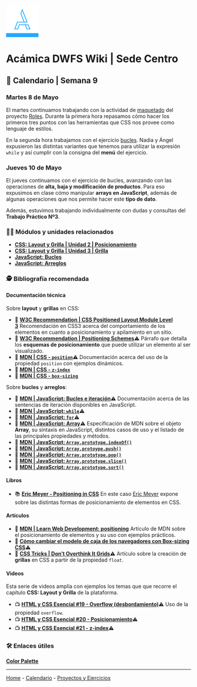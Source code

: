 <img src="/assets/acamica.jpg">

# Acámica DWFS Wiki | Sede Centro

## 📅 Calendario | Semana 9

### Martes 8 de Mayo

El martes continuamos trabajando con la actividad de [maquetado](/roles/02-maquetado-de-grilla.md) del proyecto [Roles](/roles/roles.md). Durante la primera hora repasamos cómo hacer los primeros tres puntos con las herramientas que CSS nos provee como lenguaje de estilos.

En la segunda hora trabajamos con el ejercicio [bucles](/ejercicios/ejercicio-bucles.md). Nadia y Ángel expusieron las distintas variantes que tenemos para utilizar la expresión `while` y así cumplir con la consigna del **menú** del ejercicio.

### Jueves 10 de Mayo

El jueves continuamos con el ejercicio de bucles, avanzando con las operaciones de **alta, baja y modificación de productos**. Para eso expusimos en clase cómo manipular **arrays en JavaScript**, además de algunas operaciones que nos permite hacer este **tipo de dato**.

Además, estuvimos trabajando individualmente con dudas y consultas del **Trabajo Práctico Nº3**.

### 👩‍💻 Módulos y unidades relacionados

* [**CSS: Layout y Grilla | Unidad 2 | Posicionamiento**](https://www.acamica.com/clases/3993/css-layout-grilla/a-que-llamamos-layout)
* [**CSS: Layout y Grilla | Unidad 3 | Grilla**](https://www.acamica.com/clases/3999/css-layout-grilla/que-es-una-grilla)
* [**JavaScript: Bucles**](https://www.acamica.com/cursos/384/javascript-bucles)
* [**JavaScript: Arreglos**](https://www.acamica.com/cursos/386/javascript-arreglos)

### 🕵️ Bibliografía recomendada

#### Documentación técnica

Sobre **layout** y **grillas** en CSS:

* 📄&nbsp;[**W3C Recommendation | CSS Positioned Layout Module Level 3**](https://www.w3.org/TR/css-position-3/)&nbsp;Recomendación en CSS3 acerca del comportamiento de los elementos en cuanto a posicionamiento y apilamiento en un sitio. 
* 📄&nbsp;[**W3C Recommendation | Positioning Schemes**](https://www.w3.org/TR/css-position-3/#pos-sch)⚠️&nbsp;Párrafo que detalla los **esquemas de posicionamiento** que puede utilizar un elemento al ser visualizado.  
* 📄&nbsp;[**MDN | CSS - `position`**](https://developer.mozilla.org/es/docs/Web/CSS/position)⚠️&nbsp;Documentación acerca del uso de la propiedad `position` con ejemplos dinámicos.
* 📄&nbsp;[**MDN | CSS - `z-index`**](https://developer.mozilla.org/es/docs/Web/CSS/z-index)
* 📄&nbsp;[**MDN | CSS - `box-sizing`**](https://developer.mozilla.org/es/docs/Web/CSS/box-sizing)

Sobre **bucles** y **arreglos**:

* 📄&nbsp;[**MDN | JavaScript: Bucles e iteración**](https://developer.mozilla.org/es/docs/Web/JavaScript/Guide/Bucles_e_iteraci%C3%B3n)⚠️&nbsp;Documentación acerca de las sentencias de iteración disponibles en JavaScript.
* 📄&nbsp;[**MDN | JavaScript: `while`**](https://developer.mozilla.org/es/docs/Web/JavaScript/Referencia/Sentencias/while)⚠️
* 📄&nbsp;[**MDN | JavaScript: `for`**](https://developer.mozilla.org/es/docs/Web/JavaScript/Referencia/Sentencias/for)⚠️
* 📄&nbsp;[**MDN | JavaScript: Array**](https://developer.mozilla.org/es/docs/Web/JavaScript/Referencia/Objetos_globales/Array)️️️️️️️️️⚠️&nbsp;Especificación de MDN sobre el objeto **Array**, su sintaxis en JavaScript, distintos casos de uso y el listado de las principales propiedades y métodos. 
* 📄&nbsp;[**MDN | JavaScript: `Array.prototype.indexOf()`**](https://developer.mozilla.org/es/docs/Web/JavaScript/Referencia/Objetos_globales/Array/indexOf)
* 📄&nbsp;[**MDN | JavaScript: `Array.protoype.push()`**](https://developer.mozilla.org/es/docs/Web/JavaScript/Referencia/Objetos_globales/Array/push)
* 📄&nbsp;[**MDN | JavaScript: `Array.prototype.pop()`**](https://developer.mozilla.org/es/docs/Web/JavaScript/Referencia/Objetos_globales/Array/pop)
* 📄&nbsp;[**MDN | JavaScript: `Array.prototype.slice()`**](https://developer.mozilla.org/es/docs/Web/JavaScript/Referencia/Objetos_globales/Array/slice)
* 📄&nbsp;[**MDN | JavaScript: `Array.prototype.sort()`**](https://developer.mozilla.org/es/docs/Web/JavaScript/Referencia/Objetos_globales/Array/sort)

#### Libros

* 📚&nbsp;[**Eric Meyer - Positioning in CSS**](http://shop.oreilly.com/product/0636920041719.do)&nbsp;En este caso [Eric Meyer](https://meyerweb.com/) expone sobre las distintas formas de posicionamiento de elementos en CSS. 

#### Artículos

* 🔖&nbsp;[**MDN | Learn Web Development: positioning**](https://developer.mozilla.org/en-US/docs/Learn/CSS/CSS_layout/Positioning)&nbsp;Artículo de MDN sobre el posicionamiento de elementos y su uso con ejemplos prácticos.
* 🔖&nbsp;[**Cómo cambiar el modelo de caja de los navegadores con Box-sizing CSS**](http://www.falconmasters.com/css/como-cambiar-modelo-de-caja-navegadores-box-sizing-css/)⚠️
* 🔖&nbsp;[**CSS Tricks | Don’t Overthink It Grids**](https://css-tricks.com/dont-overthink-it-grids/)️️️️⚠️ Artículo sobre la creación de **grillas** en CSS a partir de la propiedad `float`.
#### Videos

Esta serie de videos amplía con ejemplos los temas que que recorre el capítulo **CSS: Layout y Grilla** de la plataforma.

* 📺&nbsp;[**HTML y CSS Esencial #19 - Overflow (desbordamiento)**](https://www.youtube.com/watch?v=_uCDCpD2IYE)⚠️ Uso de la propiedad `overflow`.
* 📺&nbsp;[**HTML y CSS Esencial #20 - Posicionamiento**](https://www.youtube.com/watch?v=VN9TyFtqni0)⚠️
* 📺&nbsp;[**HTML y CSS Esencial #21 - z-index**](https://www.youtube.com/watch?v=u2O_ys4X1cQ)⚠️

### 🛠️ Enlaces útiles

**[Color Palette](http://www.color-hex.com/color-palettes/)**

----

[Home](/readme.md) - [Calendario](/semanas/calendario.md) - [Proyectos y Ejercicios](/proyectos-y-ejercicios.md)
